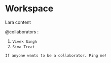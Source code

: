 # Workspace
Lara content

@collaborators :

1. `Vivek Singh`
2. `Siva Treat`

```
If anyone wants to be a collaborator. Ping me!
```
